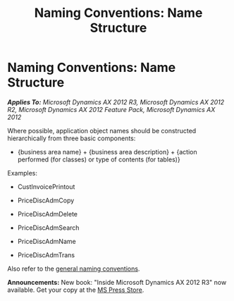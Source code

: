 ﻿---
title: 'Naming Conventions: Name Structure'
TOCTitle: Name Structure
ms:assetid: 2f8119ac-3b2e-4449-bcc2-52ae691156ec
ms:mtpsurl: https://msdn.microsoft.com/en-us/library/Aa603007(v=AX.60)
ms:contentKeyID: 35241973
ms.date: 05/18/2015
mtps_version: v=AX.60
---

# Naming Conventions: Name Structure 


_**Applies To:** Microsoft Dynamics AX 2012 R3, Microsoft Dynamics AX 2012 R2, Microsoft Dynamics AX 2012 Feature Pack, Microsoft Dynamics AX 2012_

Where possible, application object names should be constructed hierarchically from three basic components:

  - {business area name} + {business area description} + {action performed (for classes) or type of contents (for tables)}

Examples:

  - CustInvoicePrintout

  - PriceDiscAdmCopy

  - PriceDiscAdmDelete

  - PriceDiscAdmSearch

  - PriceDiscAdmName

  - PriceDiscAdmTrans

Also refer to the [general naming conventions](naming-conventions.md).

  
**Announcements:** New book: "Inside Microsoft Dynamics AX 2012 R3" now available. Get your copy at the [MS Press Store](https://www.microsoftpressstore.com/store/inside-microsoft-dynamics-ax-2012-r3-9780735685109).

